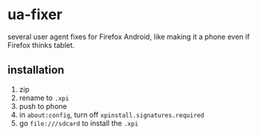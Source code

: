 # ua-fixer

several user agent fixes for Firefox Android, like making it a phone even if Firefox thinks tablet.

## installation
1. zip
2. rename to `.xpi`
3. push to phone
4. in `about:config`, turn off `xpinstall.signatures.required`
5. go `file:///sdcard` to install the `.xpi`
